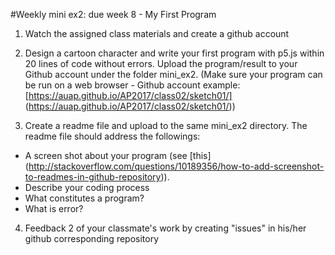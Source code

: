 #Weekly mini ex2: due week 8 - My First Program

1) Watch the assigned class materials and create a github account

2) Design a cartoon character and write your first program with p5.js within 20 lines of code without errors. Upload the program/result to your Github account under the folder mini_ex2. (Make sure your program can be run on a web browser - Github account example: [https://auap.github.io/AP2017/class02/sketch01/] (https://auap.github.io/AP2017/class02/sketch01/))

3) Create a readme file and upload to the same mini_ex2 directory. The readme file should address the followings:
  
  - A screen shot about your program (see [this] (http://stackoverflow.com/questions/10189356/how-to-add-screenshot-to-readmes-in-github-repository)).
  - Describe your coding process 
  - What constitutes a program?
  - What is error?
  
  4) Feedback 2 of your classmate's work by creating "issues" in his/her github corresponding repository 

